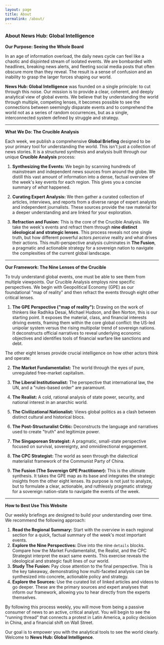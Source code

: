 ```yaml
---
layout: page
title: About
permalink: /about/
---
```


### About News Hub: Global Intelligence

**Our Purpose: Seeing the Whole Board**

In an age of information overload, the daily news cycle can feel like a chaotic and disjointed stream of isolated events. We are bombarded with headlines, breaking news alerts, and fleeting social media posts that often obscure more than they reveal. The result is a sense of confusion and an inability to grasp the larger forces shaping our world.

**News Hub: Global Intelligence** was founded on a single principle: to cut through this noise. Our mission is to provide a clear, coherent, and deeply analytical view of global events. We believe that by understanding the world through multiple, competing lenses, it becomes possible to see the connections between seemingly disparate events and to comprehend the world not as a series of random occurrences, but as a single, interconnected system defined by struggle and strategy.

---

**What We Do: The Crucible Analysis**

Each week, we publish a comprehensive **Global Briefing** designed to be your primary tool for understanding the world. This isn't just a collection of news stories. It is a structured synthesis and analysis built through our unique **Crucible Analysis** process:

1.  **Synthesizing the Events:** We begin by scanning hundreds of mainstream and independent news sources from around the globe. We distill this vast amount of information into a dense, factual overview of the week's key events for each region. This gives you a concise summary of *what* happened.

2.  **Curating Expert Analysis:** We then gather a curated collection of articles, interviews, and reports from a diverse range of expert analysts and independent journalists. These sources provide the raw material for a deeper understanding and are linked for your exploration.

3.  **Refraction and Fusion:** This is the core of the Crucible Analysis. We take the week's events and refract them through **nine distinct ideological and strategic lenses**. This process reveals not one single truth, but how different powerful actors *perceive* reality and what drives their actions. This multi-perspective analysis culminates in **The Fusion**, a pragmatic and actionable strategy for a sovereign nation to navigate the complexities of the current global landscape.

---

**Our Framework: The Nine Lenses of the Crucible**

To truly understand global events, one must be able to see them from multiple viewpoints. Our Crucible Analysis employs nine specific perspectives. We begin with Geopolitical Economy (GPE) as our foundational "map of reality" and then refract the events through eight other critical lenses.

1.  **The GPE Perspective ("map of reality"):** Drawing on the work of thinkers like Radhika Desai, Michael Hudson, and Ben Norton, this is our starting point. It exposes the material, class, and financial interests driving events, framing them within the core global conflict: the US-led unipolar system versus the rising multipolar trend of sovereign nations. It deconstructs official narratives to reveal underlying economic objectives and identifies tools of financial warfare like sanctions and debt.

The other eight lenses provide crucial intelligence on how other actors think and operate:

2.  **The Market Fundamentalist:** The world through the eyes of pure, unregulated free-market capitalism.
3.  **The Liberal Institutionalist:** The perspective that international law, the UN, and a "rules-based order" are paramount.
4.  **The Realist:** A cold, rational analysis of state power, security, and national interest in an anarchic world.
5.  **The Civilizational Nationalist:** Views global politics as a clash between distinct cultural and historical blocs.
6.  **The Post-Structuralist Critic:** Deconstructs the language and narratives used to create "truth" and legitimize power.
7.  **The Singaporean Strategist:** A pragmatic, small-state perspective focused on survival, sovereignty, and omnidirectional engagement.
8.  **The CPC Strategist:** The world as seen through the dialectical materialist framework of the Communist Party of China.

9.  **The Fusion (The Sovereign GPE Practitioner):** This is the ultimate synthesis. It takes the GPE map as its base and integrates the strategic insights from the other eight lenses. Its purpose is not just to analyze, but to formulate a clear, actionable, and ruthlessly pragmatic strategy for a sovereign nation-state to navigate the events of the week.

---

**How to Best Use This Website**

Our weekly briefings are designed to build your understanding over time. We recommend the following approach:

1.  **Read the Regional Summary:** Start with the overview in each regional section for a quick, factual summary of the week's most important events.
2.  **Explore the Nine Perspectives:** Dive into the nine `details` blocks. Compare how the Market Fundamentalist, the Realist, and the CPC Strategist interpret the exact same events. This exercise reveals the ideological and strategic fault lines of our world.
3.  **Study The Fusion:** Pay close attention to the final perspective. This is the key takeaway, demonstrating how multi-faceted analysis can be synthesized into concrete, actionable policy and strategy.
4.  **Explore the Sources:** Use the curated list of linked articles and videos to go deeper. These are the primary sources and expert analyses that inform our framework, allowing you to hear directly from the experts themselves.

By following this process weekly, you will move from being a passive consumer of news to an active, critical analyst. You will begin to see the "running thread" that connects a protest in Latin America, a policy decision in China, and a financial shift on Wall Street.

Our goal is to empower you with the analytical tools to see the world clearly. Welcome to **News Hub: Global Intelligence**.